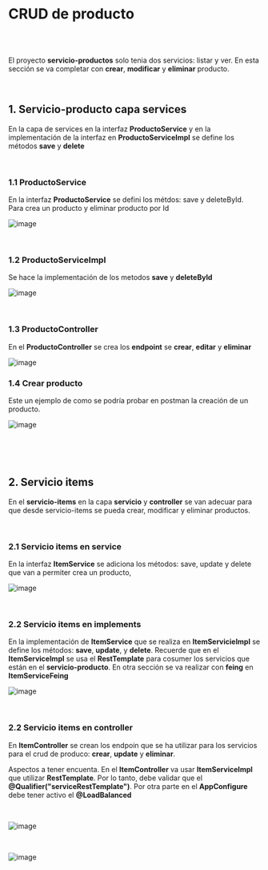 # CRUD de producto

<br>
<br>

El proyecto **servicio-productos** solo tenia dos servicios: listar y ver. En esta sección se va completar con **crear**, **modificar** y **eliminar** producto. 

<br>


## 1. Servicio-producto capa services

En la capa de services en  la interfaz **ProductoService** y en la implementación de la interfaz en **ProductoServiceImpl** se define los métodos **save** y **delete**

<br>

### 1.1 ProductoService

En la interfaz **ProductoService** se defini los métdos: save y deleteById. Para crea un producto y eliminar producto por Id

![image](https://github.com/crodrigr/microservicios-spring-boot-confenalco/assets/31961588/2e0cd5d2-c51d-40d2-8f1a-35deca6de0e2)


<br>

### 1.2 ProductoServiceImpl

Se hace la implementación de los metodos **save** y **deleteById**

![image](https://github.com/crodrigr/microservicios-spring-boot-confenalco/assets/31961588/3ad99de1-e778-4702-914f-8b5f9268e668)

<br>

### 1.3 ProductoController

En el **ProductoController** se crea los **endpoint** se **crear**, **editar** y **eliminar**

![image](https://github.com/crodrigr/microservicios-spring-boot-confenalco/assets/31961588/2e03d2d6-2e68-4c45-9474-be49d8610ad3)


### 1.4 Crear producto

Este un ejemplo de como se podría probar en postman la creación de un producto. 

![image](https://github.com/crodrigr/microservicios-spring-boot-confenalco/assets/31961588/6363ce0c-53c8-409b-935f-b5ef6f2311ac)

<br>
<br>
<br>

## 2. Servicio items 

En el **servicio-items** en la capa **servicio** y **controller** se van adecuar para que desde servicio-items se pueda crear, modificar y eliminar productos. 

<br>

### 2.1 Servicio items en service

En la interfaz **ItemService** se adiciona los métodos: save, update y delete que van a permiter crea un producto, 

![image](https://github.com/crodrigr/microservicios-spring-boot-confenalco/assets/31961588/c439db49-bf56-4fbe-b3ee-53732f8c9186)

<br>

### 2.2 Servicio items en implements 

En la implementación de **ItemService** que se realiza en **ItemServicieImpl** se define los métodos: **save**, **update**, y **delete**. Recuerde que en el **ItemServiceImpl** se usa el **RestTemplate** para cosumer los servicios que están en el **servicio-producto**. En otra sección se va realizar con **feing** en **ItemServiceFeing**

![image](https://github.com/crodrigr/microservicios-spring-boot-confenalco/assets/31961588/d8190777-f091-42ea-a9e4-1c4b410c4d96)


<br>

### 2.2 Servicio items en controller

En **ItemController** se crean los endpoin que se ha utilizar para los servicios para el crud de produco: **crear**, **update** y **eliminar**. 

Aspectos a tener encuenta. En el **ItemController** va usar **ItemServiceImpl** que utilizar **RestTemplate**. Por lo tanto, debe validar que el **@Qualifier("serviceRestTemplate")**. Por otra parte en el **AppConfigure** debe tener activo el **@LoadBalanced**

<br>

![image](https://github.com/crodrigr/microservicios-spring-boot-confenalco/assets/31961588/8e0386f3-127b-4115-8c69-735ab8726500)

<br>

![image](https://github.com/crodrigr/microservicios-spring-boot-confenalco/assets/31961588/ee5b11b4-a91d-4f4d-bc9f-1c10063db652)


